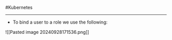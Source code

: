 #Kubernetes 

---

- To bind a user to a role we use the following:

![[Pasted image 20240928171536.png]]


